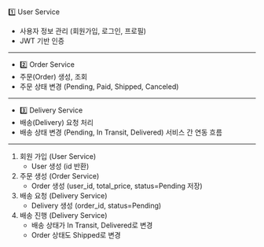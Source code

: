 1️⃣ User Service
* 사용자 정보 관리 (회원가입, 로그인, 프로필)
* JWT 기반 인증
***
* 2️⃣ Order Service
* 주문(Order) 생성, 조회
* 주문 상태 변경 (Pending, Paid, Shipped, Canceled)
***
* 3️⃣ Delivery Service
* 배송(Delivery) 요청 처리
* 배송 상태 변경 (Pending, In Transit, Delivered)
  서비스 간 연동 흐름
***
1. 회원 가입 (User Service)
    * User 생성 (id 반환)
2. 주문 생성 (Order Service)
    * Order 생성 (user_id, total_price, status=Pending 저장)
3. 배송 요청 (Delivery Service)
    * Delivery 생성 (order_id, status=Pending)
4. 배송 진행 (Delivery Service)
    * 배송 상태가 In Transit, Delivered로 변경
    * Order 상태도 Shipped로 변경
